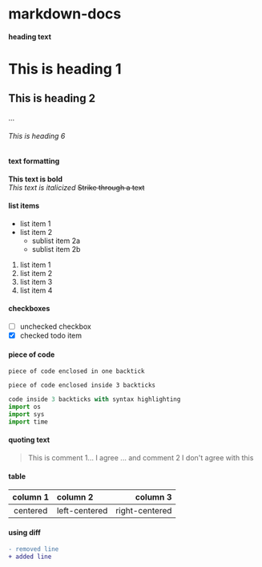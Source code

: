 # markdown-docs

#### heading text

# This is heading 1
## This is heading 2
...
###### This is heading 6



#### text formatting

**This text is bold**  
*This text is italicized* 
~~Strike through a text~~ 

#### list items

- list item 1 
- list item 2 
   - sublist item 2a  
   - sublist item 2b  

1. list item 1 
1. list item 2 
1. list item 3 
1. list item 4 


#### checkboxes

- [ ] unchecked checkbox 
- [x] checked todo item 

#### piece of code 

`piece of code enclosed in one backtick` 

```
piece of code enclosed inside 3 backticks 

```


```python
code inside 3 backticks with syntax highlighting
import os
import sys
import time
```


#### quoting text

> This is comment 1... 
I agree 
> ... and comment 2 
I don't agree with this 


#### table

| column 1 | column 2 | column 3 | 
| :---: | :--- | ---: | 
| centered | left-centered | right-centered | 


#### using diff 

```diff
- removed line
+ added line
```
